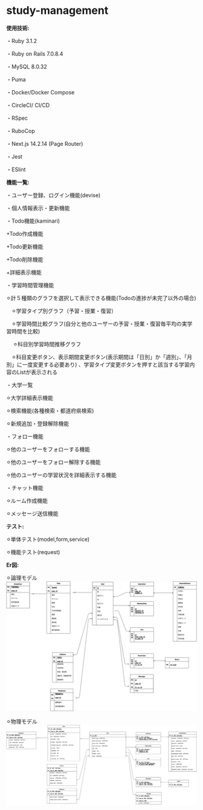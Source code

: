 # study-management

**使用技術:**

・Ruby 3.1.2

・Ruby on Rails 7.0.8.4

・MySQL 8.0.32

・Puma

・Docker/Docker Compose

・CircleCI/ CI/CD

・RSpec

・RuboCop

・Next.js 14.2.14 (Page Router)

・Jest

・ESlint

**機能一覧:**

・ユーザー登録、ログイン機能(devise)

・個人情報表示・更新機能

・Todo機能(kaminari)

  +Todo作成機能
  
  +Todo更新機能 
    
  +Todo削除機能
  
  +詳細表示機能
  
・学習時間管理機能

  ⚪︎計５種類のグラフを選択して表示できる機能(Todoの進捗が未完了以外の場合) 
  
  　⚪︎学習タイプ別グラフ（予習・授業・復習）
   
  　⚪︎学習時間比較グラフ(自分と他のユーザーの予習・授業・復習毎平均の実学習時間を比較)
   
　  ⚪︎科目別学習時間推移グラフ
   
  　⚪︎科目変更ボタン、表示期間変更ボタン(表示期間は「日別」か「週別」、「月別」に一度変更する必要あり) 、学習タイプ変更ボタンを押すと該当する学習内容のListが表示される

・大学一覧

  ⚪︎大学詳細表示機能
  
  ⚪︎検索機能(各種検索・都道府県検索)
  
  ⚪︎新規追加・登録解除機能
  
・フォロー機能

  ⚪︎他のユーザーをフォローする機能
  
  ⚪︎他のユーザーをフォロー解除する機能
  
  ⚪︎他のユーザーの学習状況を詳細表示する機能
  
・チャット機能

  ⚪︎ルーム作成機能
    
  ⚪︎メッセージ送信機能

**テスト:**

⚪︎単体テスト(model,form,service)

⚪︎機能テスト(request)

**Er図:**

⚪︎論理モデル
![logic](https://github.com/yuta20253/study-management/blob/main/logic.png?raw=true)


⚪︎物理モデル
![physics](https://github.com/yuta20253/study-management/blob/main/physics.png?raw=true)

